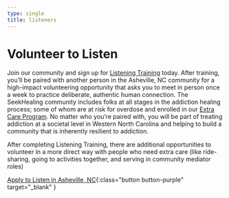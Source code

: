 ```yaml
---
type: single
title: listeners
---
```


# <span class="emphasized-header">Volunteer to Listen</span>

Join our community and sign up for <a href="/listening-training/">Listening Training</a> today. After training, you’ll be paired with another person in the Asheville, NC community for a high-impact volunteering opportunity that asks you to meet in person once a week to practice deliberate, authentic human connection. The SeekHealing community includes folks at all stages in the addiction healing process; some of whom are at risk for overdose and enrolled in our [Extra Care Program](/extra-care-program/). No matter who you’re paired with, you will be part of treating addiction at a societal level in Western North Carolina and helping to build a community that is inherently resilient to addiction.

After completing Listening Training, there are additional opportunities to volunteer in a more direct way with people who need extra care (like ride-sharing, going to activities together, and serving in community mediator roles)

[Apply to Listen in Asheville, NC](https://mailchi.mp/b384804f5c90/seekhealing){:class="button button-purple" target="_blank" }
